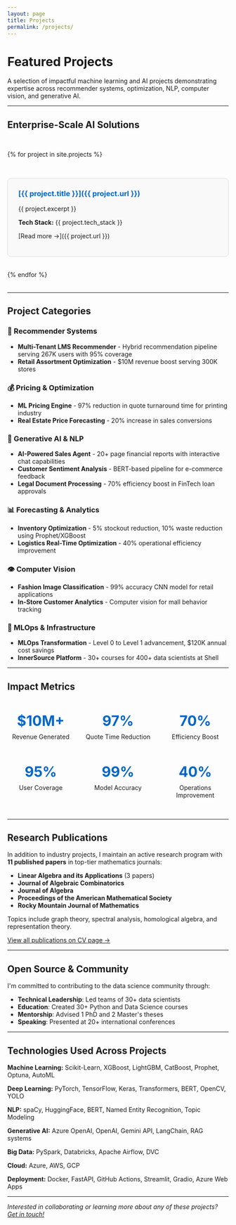 ```yaml
---
layout: page
title: Projects
permalink: /projects/
---
```


# Featured Projects

A selection of impactful machine learning and AI projects demonstrating expertise across recommender systems, optimization, NLP, computer vision, and generative AI.

---

## Enterprise-Scale AI Solutions

<div class="project-grid" markdown="1">

{% for project in site.projects %}
<div class="project-card" markdown="1">

### [{{ project.title }}]({{ project.url }})

{{ project.excerpt }}

**Tech Stack:** {{ project.tech_stack }}

[Read more →]({{ project.url }})

</div>
{% endfor %}

</div>

---

## Project Categories

### 🎯 Recommender Systems
- **Multi-Tenant LMS Recommender** - Hybrid recommendation pipeline serving 267K users with 95% coverage
- **Retail Assortment Optimization** - $10M revenue boost serving 300K stores

### 💰 Pricing & Optimization
- **ML Pricing Engine** - 97% reduction in quote turnaround time for printing industry
- **Real Estate Price Forecasting** - 20% increase in sales conversions

### 🤖 Generative AI & NLP
- **AI-Powered Sales Agent** - 20+ page financial reports with interactive chat capabilities
- **Customer Sentiment Analysis** - BERT-based pipeline for e-commerce feedback
- **Legal Document Processing** - 70% efficiency boost in FinTech loan approvals

### 📊 Forecasting & Analytics
- **Inventory Optimization** - 5% stockout reduction, 10% waste reduction using Prophet/XGBoost
- **Logistics Real-Time Optimization** - 40% operational efficiency improvement

### 👁️ Computer Vision
- **Fashion Image Classification** - 99% accuracy CNN model for retail applications
- **In-Store Customer Analytics** - Computer vision for mall behavior tracking

### 🔧 MLOps & Infrastructure
- **MLOps Transformation** - Level 0 to Level 1 advancement, $120K annual cost savings
- **InnerSource Platform** - 30+ courses for 400+ data scientists at Shell

---

## Impact Metrics

<div class="metrics-grid" markdown="1">

**$10M+**
Revenue Generated

**97%**
Quote Time Reduction

**70%**
Efficiency Boost

**95%**
User Coverage

**99%**
Model Accuracy

**40%**
Operations Improvement

</div>

---

## Research Publications

In addition to industry projects, I maintain an active research program with **11 published papers** in top-tier mathematics journals:

- **Linear Algebra and its Applications** (3 papers)
- **Journal of Algebraic Combinatorics**
- **Journal of Algebra**
- **Proceedings of the American Mathematical Society**
- **Rocky Mountain Journal of Mathematics**

Topics include graph theory, spectral analysis, homological algebra, and representation theory.

[View all publications on CV page →](/cv/#publications)

---

## Open Source & Community

I'm committed to contributing to the data science community through:

- **Technical Leadership**: Led teams of 30+ data scientists
- **Education**: Created 30+ Python and Data Science courses
- **Mentorship**: Advised 1 PhD and 2 Master's theses
- **Speaking**: Presented at 20+ international conferences

---

## Technologies Used Across Projects

**Machine Learning:** Scikit-Learn, XGBoost, LightGBM, CatBoost, Prophet, Optuna, AutoML

**Deep Learning:** PyTorch, TensorFlow, Keras, Transformers, BERT, OpenCV, YOLO

**NLP:** spaCy, HuggingFace, BERT, Named Entity Recognition, Topic Modeling

**Generative AI:** Azure OpenAI, OpenAI, Gemini API, LangChain, RAG systems

**Big Data:** PySpark, Databricks, Apache Airflow, DVC

**Cloud:** Azure, AWS, GCP

**Deployment:** Docker, FastAPI, GitHub Actions, Streamlit, Gradio, Azure Web Apps

---

*Interested in collaborating or learning more about any of these projects? [Get in touch!](mailto:dbravo27@gmail.com)*

<style>
.project-grid {
  display: grid;
  grid-template-columns: repeat(auto-fill, minmax(300px, 1fr));
  gap: 2rem;
  margin: 2rem 0;
}

.project-card {
  border: 1px solid #ddd;
  padding: 1.5rem;
  border-radius: 8px;
  background: #f9f9f9;
  transition: transform 0.2s, box-shadow 0.2s;
}

.project-card:hover {
  transform: translateY(-5px);
  box-shadow: 0 4px 12px rgba(0,0,0,0.1);
}

.project-card h3 {
  color: #0066cc;
  margin-top: 0;
}

.metrics-grid {
  display: grid;
  grid-template-columns: repeat(auto-fit, minmax(150px, 1fr));
  gap: 1.5rem;
  margin: 2rem 0;
  text-align: center;
}

.metrics-grid strong {
  display: block;
  font-size: 2rem;
  color: #0066cc;
  margin-bottom: 0.5rem;
}

@media (max-width: 768px) {
  .project-grid {
    grid-template-columns: 1fr;
  }
}
</style>
